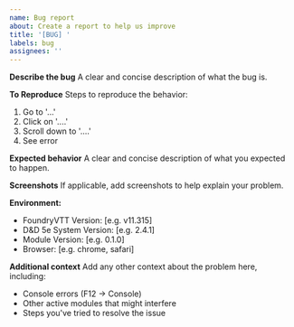 ```yaml
---
name: Bug report
about: Create a report to help us improve
title: '[BUG] '
labels: bug
assignees: ''
---
```


**Describe the bug**
A clear and concise description of what the bug is.

**To Reproduce**
Steps to reproduce the behavior:

1. Go to '...'
2. Click on '....'
3. Scroll down to '....'
4. See error

**Expected behavior**
A clear and concise description of what you expected to happen.

**Screenshots**
If applicable, add screenshots to help explain your problem.

**Environment:**

- FoundryVTT Version: [e.g. v11.315]
- D&D 5e System Version: [e.g. 2.4.1]
- Module Version: [e.g. 0.1.0]
- Browser: [e.g. chrome, safari]

**Additional context**
Add any other context about the problem here, including:

- Console errors (F12 → Console)
- Other active modules that might interfere
- Steps you've tried to resolve the issue
